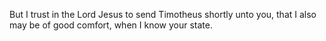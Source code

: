 But I trust in the Lord Jesus to send Timotheus shortly unto you, that I also may be of good comfort, when I know your state.
